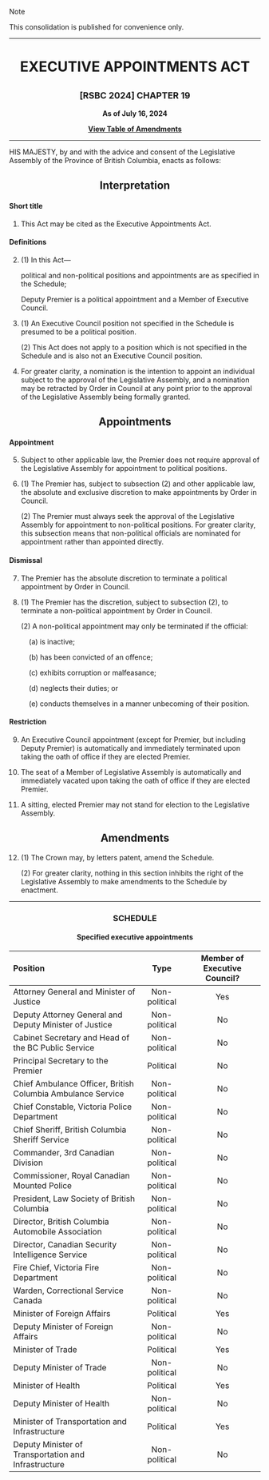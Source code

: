 > [!note]
> This consolidation is published for convenience only.

<div align="center">

<hr/>

<h1>EXECUTIVE APPOINTMENTS ACT</h1>

<h2><small>[RSBC 2024] CHAPTER 19</small></h2>

**As of July 16, 2024**

[**View Table of Amendments**](./README.md)

<hr/>

</div>

HIS MAJESTY, by and with the advice and consent of the Legislative Assembly of the Province of British Columbia, enacts as follows:

<div align="center">
<h2>Interpretation</h2>
</div>

#### Short title

1. This Act may be cited as the Executive Appointments Act.

#### Definitions

2. (1) In this Act—

   political and non-political positions and appointments are as specified in the Schedule;

   Deputy Premier is a political appointment and a Member of Executive Council.

3. (1) An Executive Council position not specified in the Schedule is presumed to be a political position.

   (2) This Act does not apply to a position which is not specified in the Schedule and is also not an Executive Council position.

4. For greater clarity, a nomination is the intention to appoint an individual subject to the approval of the Legislative Assembly, and a nomination may be retracted by Order in Council at any point prior to the approval of the Legislative Assembly being formally granted.

<div align="center">
<h2>Appointments</h2>
</div>

#### Appointment

5. Subject to other applicable law, the Premier does not require approval of the Legislative Assembly for appointment to political positions.

6. (1) The Premier has, subject to subsection (2) and other applicable law, the absolute and exclusive discretion to make appointments by Order in Council.

   (2) The Premier must always seek the approval of the Legislative Assembly for appointment to non-political positions. For greater clarity, this subsection means that non-political officials are nominated for appointment rather than appointed directly.

#### Dismissal

7. The Premier has the absolute discretion to terminate a political appointment by Order in Council.

8. (1) The Premier has the discretion, subject to subsection (2), to terminate a non-political appointment by Order in Council.

   (2) A non-political appointment may only be terminated if the official:

   &nbsp;&nbsp;&nbsp;&nbsp;(a) is inactive;

   &nbsp;&nbsp;&nbsp;&nbsp;(b) has been convicted of an offence;

   &nbsp;&nbsp;&nbsp;&nbsp;(c) exhibits corruption or malfeasance;

   &nbsp;&nbsp;&nbsp;&nbsp;(d) neglects their duties; or

   &nbsp;&nbsp;&nbsp;&nbsp;(e) conducts themselves in a manner unbecoming of their position.

#### Restriction

9. An Executive Council appointment (except for Premier, but including Deputy Premier) is automatically and immediately terminated upon taking the oath of office if they are elected Premier.

10. The seat of a Member of Legislative Assembly is automatically and immediately vacated upon taking the oath of office if they are elected Premier.

11. A sitting, elected Premier may not stand for election to the Legislative Assembly.

<div align="center">
<h2>Amendments</h2>
</div>

12. (1) The Crown may, by letters patent, amend the Schedule.

    (2) For greater clarity, nothing in this section inhibits the right of the Legislative Assembly to make amendments to the Schedule by enactment.

<hr/>
<div align="center">

<h3>SCHEDULE</h3>
<h4>Specified executive appointments</h4>

| Position                                                    |     Type      | Member of Executive Council? |
| :---------------------------------------------------------- | :-----------: | :--------------------------: |
| Attorney General and Minister of Justice                    | Non-political |             Yes              |
| Deputy Attorney General and Deputy Minister of Justice      | Non-political |              No              |
| Cabinet Secretary and Head of the BC Public Service         | Non-political |              No              |
| Principal Secretary to the Premier                          |   Political   |              No              |
| Chief Ambulance Officer, British Columbia Ambulance Service | Non-political |              No              |
| Chief Constable, Victoria Police Department                 | Non-political |              No              |
| Chief Sheriff, British Columbia Sheriff Service             | Non-political |              No              |
| Commander, 3rd Canadian Division                            | Non-political |              No              |
| Commissioner, Royal Canadian Mounted Police                 | Non-political |              No              |
| President, Law Society of British Columbia                  | Non-political |              No              |
| Director, British Columbia Automobile Association           | Non-political |              No              |
| Director, Canadian Security Intelligence Service            | Non-political |              No              |
| Fire Chief, Victoria Fire Department                        | Non-political |              No              |
| Warden, Correctional Service Canada                         | Non-political |              No              |
| Minister of Foreign Affairs                                 |   Political   |             Yes              |
| Deputy Minister of Foreign Affairs                          | Non-political |              No              |
| Minister of Trade                                           |   Political   |             Yes              |
| Deputy Minister of Trade                                    | Non-political |              No              |
| Minister of Health                                          |   Political   |             Yes              |
| Deputy Minister of Health                                   | Non-political |              No              |
| Minister of Transportation and Infrastructure               |   Political   |             Yes              |
| Deputy Minister of Transportation and Infrastructure        | Non-political |              No              |

</div>

